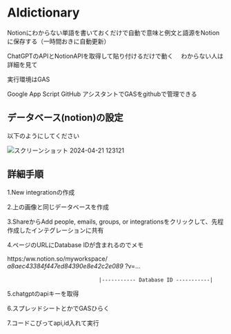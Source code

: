 # AIdictionary
Notionにわからない単語を書いておくだけで自動で意味と例文と語源をNotionに保存する（一時間おきに自動更新）

ChatGPTのAPIとNotionAPIを取得して貼り付けるだけで動く 　わからない人は詳細を見て

実行環境はGAS

Google App Script GitHub アシスタントでGASをgithubで管理できる

## データベース(notion)の設定
以下のようにしてください

![スクリーンショット 2024-04-21 123121](https://github.com/tratiger/AIdictionary/assets/143635372/d4f342ae-5bf5-43ea-9378-9fb4b6942508)

## 詳細手順
1.New integrationの作成

2.上の画像と同じデータベースを作成

3.ShareからAdd people, emails, groups, or integrationsをクリックして、先程作成したインテグレーションに共有

4.ページのURLにDatabase IDが含まれるのでメモ

https:/ww.notion.so/myworkspace/ *a8aec43384f447ed84390e8e42c2e089* ?v=...

                                　|----------- Database ID -----------|

5.chatgptのapiキーを取得

6.スプレッドシートとかでGASひらく

7.コードこぴってapi,id入れて実行
